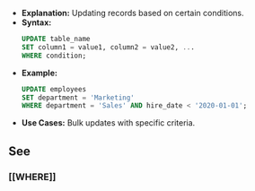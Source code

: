 - **Explanation:** Updating records based on certain conditions.
- **Syntax:**
  ```sql
  UPDATE table_name
  SET column1 = value1, column2 = value2, ...
  WHERE condition;
  ```
- **Example:**
  ```sql
  UPDATE employees
  SET department = 'Marketing'
  WHERE department = 'Sales' AND hire_date < '2020-01-01';
  ```
- **Use Cases:** Bulk updates with specific criteria.

## See

### [[WHERE]]